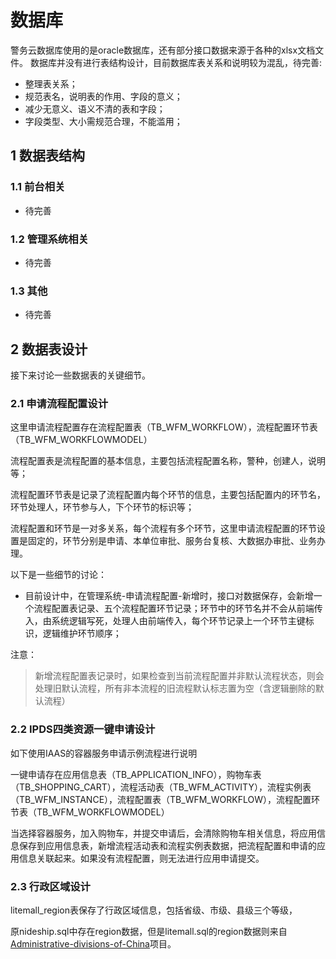 # 数据库

警务云数据库使用的是oracle数据库，还有部分接口数据来源于各种的xlsx文档文件。
数据库并没有进行表结构设计，目前数据库表关系和说明较为混乱，待完善:

* 整理表关系；
* 规范表名，说明表的作用、字段的意义；
* 减少无意义、语义不清的表和字段；
* 字段类型、大小需规范合理，不能滥用；



## 1 数据表结构

### 1.1 前台相关

* 待完善
<!--![](./pics/database/user.png)-->

### 1.2 管理系统相关

* 待完善

### 1.3 其他

* 待完善

## 2 数据表设计

接下来讨论一些数据表的关键细节。

### 2.1 申请流程配置设计

这里申请流程配置存在流程配置表（TB_WFM_WORKFLOW），流程配置环节表（TB_WFM_WORKFLOWMODEL）

流程配置表是流程配置的基本信息，主要包括流程配置名称，警种，创建人，说明等；

流程配置环节表是记录了流程配置内每个环节的信息，主要包括配置内的环节名，环节处理人，环节参与人，下个环节的标识等；

流程配置和环节是一对多关系，每个流程有多个环节，这里申请流程配置的环节设置是固定的，环节分别是申请、本单位审批、服务台复核、大数据办审批、业务办理。

以下是一些细节的讨论：

* 目前设计中，在管理系统-申请流程配置-新增时，接口对数据保存，会新增一个流程配置表记录、五个流程配置环节记录；环节中的环节名并不会从前端传入，由系统逻辑写死，处理人由前端传入，每个环节记录上一个环节主键标识，逻辑维护环节顺序；

注意：

> 新增流程配置表记录时，如果检查到当前流程配置并非默认流程状态，则会处理旧默认流程，所有非本流程的旧流程默认标志置为空（含逻辑删除的默认流程）

### 2.2 IPDS四类资源一键申请设计

如下使用IAAS的容器服务申请示例流程进行说明

一键申请存在应用信息表（TB_APPLICATION_INFO），购物车表（TB_SHOPPING_CART），流程活动表（TB_WFM_ACTIVITY），流程实例表（TB_WFM_INSTANCE），流程配置表（TB_WFM_WORKFLOW），流程配置环节表（TB_WFM_WORKFLOWMODEL）

当选择容器服务，加入购物车，并提交申请后，会清除购物车相关信息，将应用信息保存到应用信息表，新增流程活动表和流程实例表数据，把流程配置和申请的应用信息关联起来。如果没有流程配置，则无法进行应用申请提交。

### 2.3 行政区域设计
 
litemall_region表保存了行政区域信息，包括省级、市级、县级三个等级，

原nideship.sql中存在region数据，但是litemall.sql的region数据则来自
[Administrative-divisions-of-China](https://github.com/modood/Administrative-divisions-of-China)项目。

